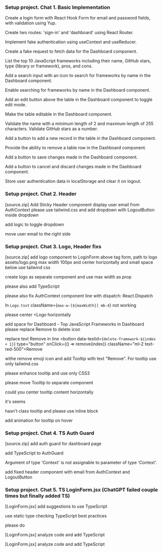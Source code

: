 
### Setup project. Chat 1. Basic Implementation 

Create a login form with React Hook Form for email and password fields, with validation using Yup.

Create two routes: 'sign-in' and 'dashboard' using React Router.

Implement fake authentication using useContext and useReducer.

Create a fake request to fetch data for the Dashboard component.

List the top 10 JavaScript frameworks including their name, GitHub stars, type (library or framework), pros, and cons.

Add a search input with an icon to search for frameworks by name in the Dashboard component.

Enable searching for frameworks by name in the Dashboard component.

Add an edit button above the table in the Dashboard component to toggle edit mode.

Make the table editable in the Dashboard component.

Validate the name with a minimum length of 2 and maximum length of 255 characters. Validate GitHub stars as a number.

Add a button to add a new record in the table in the Dashboard component.

Provide the ability to remove a table row in the Dashboard component.

Add a button to save changes made in the Dashboard component.

Add a button to cancel and discard changes made in the Dashboard component.

Store user authentication data in localStorage and clear it on logout.

### Setup project. Chat 2. Header
[source.zip]
Add Sticky Header component display user email from AuthContext
please use tailwind.css and add dropdown with LogoutButton inside dropdown

add logic to toggle dropdown

move user email to the right side

### Setup project. Chat 3. Logo, Header fixs

[source.zip]
add logo component to LoginForm above tag form, path to logo assets/logo.png
max width 100px
and center horizontally and small space below
use tailwind css

create logo as separate component and use max width as prop

please also add TypeScript

please also fix AuthContext component line with dispatch: React.Dispatch

In `Logo.tsxt` className={`max-w-[${maxWidth}] mb-4`} not working

please center <Logo horizontally

add space for Dashboard - Top JavaScript Frameworks
 in Dashboard
please replace Remove to delete icon

replace text Remove in line <button data-testid={`delete-framework-${index + 1}`} type="button" onClick={() => remove(index)} className="ml-2 text-red-500">Remove</button>

withe remove emoji icon and add Tooltip with text "Remove".
For tooltip use only tailwind.css 

please enhance tooltip and use only CSS3

please move Tooltip to separate component

could you center tooltip content horizontally

it's seems <div className="relative flex items-center"> hasn't class tooltip
and please use inline block

add animation for tooltip on hover


### Setup project. Chat 4. TS Auth Guard

[source.zip]
add auth guard for dashboard page

add TypeScript to AuthGuard

Argument of type 'Context<AuthContextType>' is not assignable to parameter of type 'Context<AuthState>'.

add fixed header component with email from AuthContext
and LogoutButton

### Setup project. Chat 5. TS LoginForm.jsx (ChatGPT failed couple times but finally added TS)

[LoginForm.jsx]
add suggestions to use TypeScript

use static type checking TypeScript best practices

please do

[LoginForm.jsx]
analyze code and add TypeScript

[LoginForm.jsx]
analyze code and add TypeScript